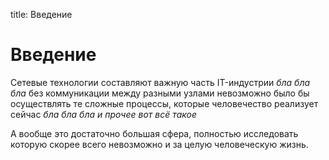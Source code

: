 title: Введение

# **Введение**

Сетевые технологии составляют важную часть IT-индустрии *бла бла бла* без коммуникации между разными узлами невозможно было бы осуществлять те сложные процессы, которые человечество реализует сейчас *бла бла бла и прочее вот всё такое*

А вообще это достаточно большая сфера, полностью исследовать которую скорее всего невозможно и за целую человеческую жизнь.